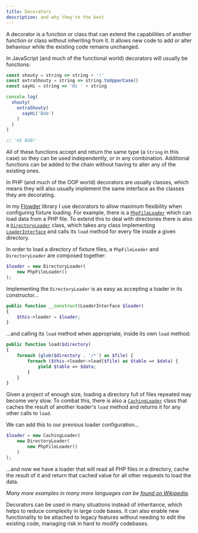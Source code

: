 ```yaml
---
title: Decorators
description: and why they're the best
---
```


A decorator is a function or class that can extend the capabilities of another function or class without inheriting from it. It allows new code to add or alter behaviour while the existing code remains unchanged.

In JavaScript (and much of the functional world) decorators will usually be functions:

```js
const shouty = string => string + '!'
const extraShouty = string => string.toUpperCase()
const sayHi = string => 'Hi ' + string

console.log(
  shouty(
    extraShouty(
      sayHi('Bob')
    )
  )
)

// 'HI BOB!'
```

All of these functions accept and return the same type (a `String` in this case) so they can be used independently, or in any combination. Additional functions can be added to the chain without having to alter any of the existing ones.

In PHP (and much of the OOP world) decorators are usually classes, which means they will also usually implement the same interface as the classes they are decorating.

In my [Flowder](https://github.com/imjoehaines/flowder) library I use decorators to allow maximum flexibility when configuring fixture loading. For example, there is a [`PhpFileLoader`](https://github.com/imjoehaines/flowder/blob/145ad96abd049ab4dc30427c374578001359e73f/src/Loader/PhpFileLoader.php) which can load data from a PHP file. To extend this to deal with directories there is also a [`DirectoryLoader`](https://github.com/imjoehaines/flowder/blob/145ad96abd049ab4dc30427c374578001359e73f/src/Loader/DirectoryLoader.php) class, which takes any class implementing [`LoaderInterface`](https://github.com/imjoehaines/flowder/blob/145ad96abd049ab4dc30427c374578001359e73f/src/Loader/LoaderInterface.php) and calls its `load` method for every file inside a given directory.

In order to load a directory of fixture files, a `PhpFileLoader` and `DirectoryLoader` are composed together:

```php
$loader = new DirectoryLoader(
    new PhpFileLoader()
);
```

Implementing the `DirectoryLoader` is as easy as accepting a loader in its constructor&hellip;

```php
public function __construct(LoaderInterface $loader)
{
    $this->loader = $loader;
}
```

&hellip;and calling its `load` method when appropriate, inside its own `load` method:

```php
public function load($directory)
{
    foreach (glob($directory . '/*') as $file) {
        foreach ($this->loader->load($file) as $table => $data) {
            yield $table => $data;
        }
    }
}
```

Given a project of enough size, loading a directory full of files repeated may become very slow. To combat this, there is also a [`CachingLoader`](https://github.com/imjoehaines/flowder/blob/145ad96abd049ab4dc30427c374578001359e73f/src/Loader/CachingLoader.php) class that caches the result of another loader's `load` method and returns it for any other calls to `load`.

We can add this to our previous loader configuration&hellip;

```php
$loader = new CachingLoader(
    new DirectoryLoader(
        new PhpFileLoader()
    )
);
```

&hellip;and now we have a loader that will read all PHP files in a directory, cache the result of it and return that cached value for all other requests to load the data.

*Many more examples in many more languages can be [found on Wikipedia](https://en.wikipedia.org/wiki/Decorator_pattern#Examples).*

Decorators can be used in many situations instead of inheritance, which helps to reduce complexity in large code bases. It can also enable new functionality to be attached to legacy features without needing to edit the existing code, managing risk in hard to modify codebases.
